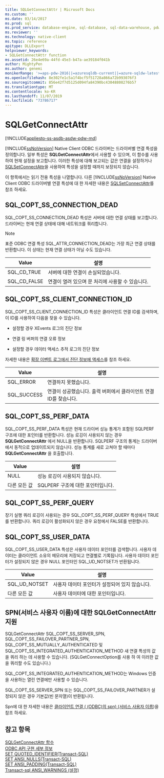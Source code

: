 ```yaml
---
title: SQLGetConnectAttr | Microsoft Docs
ms.custom: ''
ms.date: 03/14/2017
ms.prod: sql
ms.prod_service: database-engine, sql-database, sql-data-warehouse, pdw
ms.reviewer: ''
ms.technology: native-client
ms.topic: reference
apitype: DLLExport
helpviewer_keywords:
- SQLGetConnectAttr function
ms.assetid: 26e4e69a-44fd-45e3-b47a-ae39184f041b
author: MightyPen
ms.author: genemi
monikerRange: '>=aps-pdw-2016||=azuresqldb-current||=azure-sqldw-latest||>=sql-server-2016||=sqlallproducts-allversions||>=sql-server-linux-2017||=azuresqldb-mi-current'
ms.openlocfilehash: 8e302fe1c5a1f4bcf5f51728a866a72b993076f3
ms.sourcegitcommit: 856e42f7d5125d094fa84390bc43048808276b57
ms.translationtype: MT
ms.contentlocale: ko-KR
ms.lasthandoff: 11/07/2019
ms.locfileid: "73786717"
---
```

# <a name="sqlgetconnectattr"></a>SQLGetConnectAttr
[!INCLUDE[appliesto-ss-asdb-asdw-pdw-md](../../includes/appliesto-ss-asdb-asdw-pdw-md.md)]

  [!INCLUDE[ssNoVersion](../../includes/ssnoversion-md.md)] Native Client ODBC 드라이버는 드라이버별 연결 특성을 정의합니다. 일부 특성은 **SQLGetConnectAttr**에서 사용할 수 있으며, 이 함수를 사용하여 현재 설정을 보고합니다. 이러한 특성에 대해 보고되는 값은 연결을 설정하거나 [SQLSetConnectAttr](../../relational-databases/native-client-odbc-api/sqlsetconnectattr.md)을 사용하여 특성을 설정할 때까지 보장되지 않습니다.  
  
 이 항목에서는 읽기 전용 특성을 나열합니다. 다른 [!INCLUDE[ssNoVersion](../../includes/ssnoversion-md.md)] Native Client ODBC 드라이버별 연결 특성에 대 한 자세한 내용은 [SQLSetConnectAttr](../../relational-databases/native-client-odbc-api/sqlsetconnectattr.md)를 참조 하세요.  
  
## <a name="sql_copt_ss_connection_dead"></a>SQL_COPT_SS_CONNECTION_DEAD  
 SQL_COPT_SS_CONNECTION_DEAD 특성은 서버에 대한 연결 상태를 보고합니다. 드라이버는 현재 연결 상태에 대해 네트워크를 쿼리합니다.  
  
> [!NOTE]  
>  표준 ODBC 연결 특성 SQL_ATTR_CONNECTION_DEAD는 가장 최근 연결 상태를 반환합니다. 이 상태는 현재 연결 상태가 아닐 수도 있습니다.  
  
|Value|설명|  
|-----------|-----------------|  
|SQL_CD_TRUE|서버에 대한 연결이 손실되었습니다.|  
|SQL_CD_FALSE|연결이 열려 있으며 문 처리에 사용할 수 있습니다.|  
  
## <a name="sql_copt_ss_client_connection_id"></a>SQL_COPT_SS_CLIENT_CONNECTION_ID  
 SQL_COPT_SS_CLIENT_CONNECTION_ID 특성은 클라이언트 연결 ID를 검색하며, 이 ID를 사용하여 다음을 찾을 수 있습니다.  
  
-   설정할 경우 XEvents 로그의 진단 정보  
  
-   연결 링 버퍼의 연결 오류 정보  
  
-   설정할 경우 데이터 액세스 추적 로그의 진단 정보  
  
 자세한 내용은 [확장 이벤트 로그에서 진단 정보에 액세스](../../relational-databases/native-client/features/accessing-diagnostic-information-in-the-extended-events-log.md)를 참조 하세요.  
  
|Value|설명|  
|-----------|-----------------|  
|SQL_ERROR|연결하지 못했습니다.|  
|SQL_SUCCESS|연결이 성공했습니다. 출력 버퍼에서 클라이언트 연결 ID를 찾습니다.|  
  
## <a name="sql_copt_ss_perf_data"></a>SQL_COPT_SS_PERF_DATA  
 SQL_COPT_SS_PERF_DATA 특성은 현재 드라이버 성능 통계가 포함된 SQLPERF 구조에 대한 포인터를 반환합니다. 성능 로깅이 사용되지 않는 경우**SQLGetConnectAttr** 에서 NULL을 반환합니다. SQLPERF 구조의 통계는 드라이버에서 동적으로 업데이트되지 않습니다. 성능 통계를 새로 고쳐야 할 때마다 **SQLGetConnectAttr** 을 호출합니다.  
  
|Value|설명|  
|-----------|-----------------|  
|NULL|성능 로깅이 사용되지 않습니다.|  
|다른 모든 값|SQLPERF 구조에 대한 포인터입니다.|  
  
## <a name="sql_copt_ss_perf_query"></a>SQL_COPT_SS_PERF_QUERY  
 장기 실행 쿼리 로깅이 사용되는 경우 SQL_COPT_SS_PERF_QUERY 특성에서 TRUE를 반환합니다. 쿼리 로깅이 활성화되지 않은 경우 요청에서 FALSE를 반환합니다.  
  
## <a name="sql_copt_ss_user_data"></a>SQL_COPT_SS_USER_DATA  
 SQL_COPT_SS_USER_DATA 특성은 사용자 데이터 포인터를 검색합니다. 사용자 데이터는 클라이언트 소유의 메모리에 저장되고 연결별로 기록됩니다. 사용자 데이터 포인터가 설정되지 않은 경우 NULL 포인터인 SQL_UD_NOTSET가 반환됩니다.  
  
|Value|설명|  
|-----------|-----------------|  
|SQL_UD_NOTSET|사용자 데이터 포인터가 설정되어 있지 않습니다.|  
|다른 모든 값|사용자 데이터에 대한 포인터입니다.|  
  
## <a name="sqlgetconnectattr-support-for-service-principal-names-spns"></a>SPN(서비스 사용자 이름)에 대한 SQLGetConnectAttr 지원  
 SQLGetConnectAttr SQL_COPT_SS_SERVER_SPN, SQL_COPT_SS_FAILOVER_PARTNER_SPN, SQL_COPT_SS_MUTUALLY_AUTHENTICATED 및 SQL_COPT_SS_INTEGRATED_AUTHENTICATION_METHOD 새 연결 특성의 값을 쿼리 하는 데 사용할 수 있습니다. (SQLGetConnectOption를 사용 하 여 이러한 값을 쿼리할 수도 있습니다.)  
  
 SQL_COPT_SS_INTEGRATED_AUTHENTICATION_METHOD는 Windows 인증을 사용하는 열린 연결에만 사용할 수 있습니다.  
  
 SQL_COPT_SS_SERVER_SPN 또는 SQL_COPT_SS_FAILOVER_PARTNER가 설정되지 않은 경우 기본값(빈 문자열)이 반환됩니다.  
  
 Spn에 대 한 자세한 내용은 [클라이언트 연결 &#40; &#40;ODBC&#41;의 spn&#41; (서비스 사용자 이름](../../relational-databases/native-client/odbc/service-principal-names-spns-in-client-connections-odbc.md))을 참조 하세요.  
  
## <a name="see-also"></a>참고 항목  
 [SQLGetConnectAttr 함수](https://go.microsoft.com/fwlink/?LinkId=59347)   
 [ODBC API 구현 세부 정보](../../relational-databases/native-client-odbc-api/odbc-api-implementation-details.md)   
 [SET QUOTED_IDENTIFIER&#40;Transact-SQL&#41;](../../t-sql/statements/set-quoted-identifier-transact-sql.md)   
 [SET ANSI_NULLS&#40;Transact-SQL&#41;](../../t-sql/statements/set-ansi-nulls-transact-sql.md)   
 [SET ANSI_PADDING&#40;Transact-SQL&#41;](../../t-sql/statements/set-ansi-padding-transact-sql.md)   
 [Transact-sql ANSI_WARNINGS &#40;설정&#41;](../../t-sql/statements/set-ansi-warnings-transact-sql.md)  
  
  
